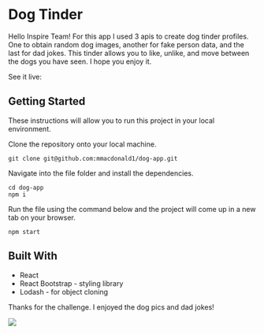 # Dog Tinder

Hello Inspire Team! For this app I used 3 apis to create dog tinder profiles. One to obtain random dog images, another for fake person data, and the last for dad jokes. This tinder allows you to like, unlike, and move between the dogs you have seen. I hope you enjoy it.

See it live:

## Getting Started

These instructions will allow you to run this project in your local environment.

Clone the repository onto your local machine.

`git clone git@github.com:mmacdonald1/dog-app.git`

Navigate into the file folder and install the dependencies.

```
cd dog-app
npm i
```

Run the file using the command below and the project will come up in a new tab on your browser.

```
npm start
```

## Built With

- React
- React Bootstrap - styling library
- Lodash - for object cloning

Thanks for the challenge. I enjoyed the dog pics and dad jokes!

![](https://media.giphy.com/media/SB5fjrUhAeLte/giphy.gif)
